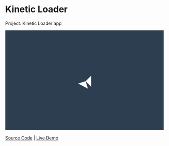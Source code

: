 # Kinetic Loader

Project: Kinetic Loader app

![cover](cover.png)

[Source Code](./README.md) | [Live Demo](https://josephgattuso.github.io/js-projects/kinetic-loader/index)
